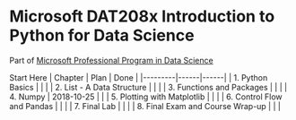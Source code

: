 # Microsoft DAT208x Introduction to Python for Data Science

Part of [Microsoft Professional Program in Data Science](https://www.edx.org/microsoft-professional-program-data-science)

Start Here
| Chapter | Plan | Done |
|---------|------|------|
| 1. Python Basics |  |  |
| 2. List - A Data Structure |  |  |
| 3. Functions and Packages |  |  |
| 4. Numpy | 2018-10-25 |  |
| 5. Plotting with Matplotlib |  |  |
| 6. Control Flow and Pandas |  |  |
| 7. Final Lab |  |  |
| 8. Final Exam and Course Wrap-up |  |  |
